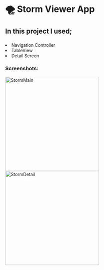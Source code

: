 # 🌪 Storm Viewer App

## In this project I used;

### <ul>
  <li> Navigation Controller </li>
  <li> TableView </li>
  <li> Detail Screen </li>
  </ul>
  
### Screenshots:

<img style="display:inline;" title="main" src="https://i.ibb.co/7Yc5fDS/Simulator-Screen-Shot-i-Phone-11-2022-01-20-at-15-20-18.png" alt="StormMain" width="300" />
<img style="display:inline;" title="detail" src="https://i.ibb.co/p0LT5QH/Storm-Detail.png" alt="StormDetail" width="300" />

